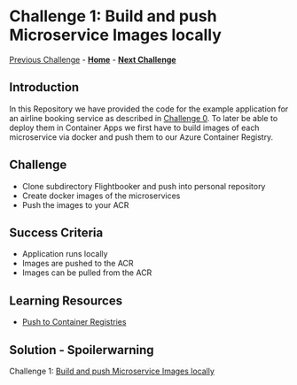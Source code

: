 # Challenge 1: Build and push Microservice Images locally

[Previous Challenge](./00-Getting-started.md) - **[Home](../README.md)** - **[Next Challenge](./02-Azure-Container-Apps.md)**

## Introduction

In this Repository we have provided the code for the example application for an airline booking service as described in [Challenge 0](./00-Getting-started.md).
To later be able to deploy them in Container Apps we first have to build images of each microservice via docker and push them to our Azure Container Registry.

## Challenge

- Clone subdirectory Flightbooker and push into personal repository
- Create docker images of the microservices
- Push the images to your ACR

## Success Criteria

- Application runs locally
- Images are pushed to the ACR
- Images can be pulled from the ACR

## Learning Resources

- [Push to Container Registries](https://docs.microsoft.com/en-us/azure/container-registry/container-registry-get-started-docker-cli?tabs=azure-cli)

## Solution - Spoilerwarning

Challenge 1: [Build and push Microservice Images locally](../Solutionguide/01-Build-and-push-locally-solution.md)

